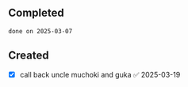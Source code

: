 
## Completed

```tasks
done on 2025-03-07
```

## Created
- [x] call back uncle muchoki and guka ✅ 2025-03-19